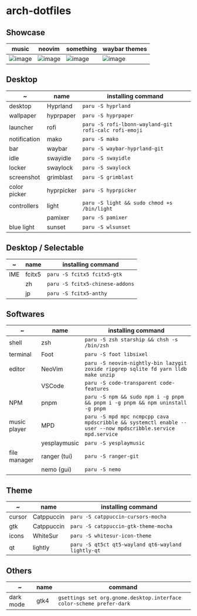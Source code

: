 # arch-dotfiles

## Showcase

| music | neovim | something | waybar themes |
| ---|---|---|---|
| ![image](https://user-images.githubusercontent.com/73375859/235141782-d715aadd-b9ec-46b8-ac48-8116c1280bad.png) | ![image](https://user-images.githubusercontent.com/73375859/235141863-79ae2da5-be11-489f-9a15-f8e40e0dbb14.png) | ![image](https://user-images.githubusercontent.com/73375859/235142039-8b2a77da-af5b-4d2c-9cd2-04389adc5f06.png) | ![image](https://user-images.githubusercontent.com/73375859/235142126-cadcece8-522d-4d58-86fb-27b12820ccea.png)|

## Desktop

| ~            | name       | installing command                                    |
| ------------ | ---------- | ----------------------------------------------------- |
| desktop      | Hyprland   | `paru -S hyprland`                                    |
| wallpaper    | hyprpaper  | `paru -S hyprpaper`                                   |
| launcher     | rofi       | `paru -S rofi-lbonn-wayland-git rofi-calc rofi-emoji` |
| notification | mako       | `paru -S mako`                                        |
| bar          | waybar     | `paru -S waybar-hyprland-git`                         |
| idle         | swayidle   | `paru -S swayidle`                                    |
| locker       | swaylock   | `paru -S swaylock`                                    |
| screenshot   | grimblast  | `paru -S grimblast`                                   |
| color picker | hyprpicker | `paru -S hyprpicker`                                  |
| controllers  | light      | `paru -S light && sudo chmod +s /bin/light`           |
|              | pamixer    | `paru -S pamixer`                                     |
| blue light   | sunset     | `paru -S wlsunset`                                    |

## Desktop / Selectable

| ~   | name   | installing command              |
| --- | ------ | ------------------------------- |
| IME | fcitx5 | `paru -S fcitx5 fcitx5-gtk`     |
|     | zh     | `paru -S fcitx5-chinese-addons` |
|     | jp     | `paru -S fcitx5-anthy`          |

## Softwares

| ~            | name         | installing command                                                                                          |
| ------------ | ------------ | ----------------------------------------------------------------------------------------------------------- |
| shell        | zsh          | `paru -S zsh starship && chsh -s /bin/zsh`                                                                  |
| terminal     | Foot         | `paru -S foot libsixel`                                                                                     |
| editor       | NeoVim       | `paru -S neovim-nightly-bin lazygit zoxide ripgrep sqlite fd yarn lldb make unzip`                          |
|              | VSCode       | `paru -S code-transparent code-features`                                                                    |
| NPM          | pnpm         | `paru -S npm && sudo npm i -g pnpm && pnpm i -g pnpm && npm uninstall -g pnpm`                              |
| music player | MPD          | `paru -S mpd mpc ncmpcpp cava mpdscribble && systemctl enable --user --now mpdscribble.service mpd.service` |
|              | yesplaymusic | `paru -S yesplaymusic`                                                                                      |
| file manager | ranger (tui) | `paru -S ranger-git`                                                                                        |
|              | nemo (gui)   | `paru -S nemo`                                                                                              |

## Theme

| ~      | name       | installing command                                 |
| ------ | ---------- | -------------------------------------------------- |
| cursor | Catppuccin | `paru -S catppuccin-cursors-mocha`                 |
| gtk    | Catppuccin | `paru -S catppuccin-gtk-theme-mocha`               |
| icons  | WhiteSur   | `paru -S whitesur-icon-theme`                      |
| qt     | lightly    | `paru -S qt5ct qt5-wayland qt6-wayland lightly-qt` |

## Others

| ~         | name | command                                                              |
| --------- | ---- | -------------------------------------------------------------------- |
| dark mode | gtk4 | `gsettings set org.gnome.desktop.interface color-scheme prefer-dark` |
